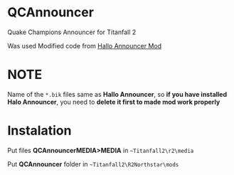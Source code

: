 # QCAnnouncer
Quake Champions Announcer for Titanfall 2

Was used Modified code from [Hallo Announcer Mod](https://captaindiqhedd.gitbook.io/caps-titanfall-2-mods/mods/announcers/halo-announcer/halo-announcer-install)

# NOTE
Name of the `*.bik` files same as **Hallo Announcer**, so **if you have installed Halo Announcer**, you need to **delete it first to made mod work properly**
# Instalation

Put files **QCAnnouncerMEDIA>MEDIA** in `~Titanfall2\r2\media`

Put  **QCAnnouncer** folder in `~Titanfall2\R2Northstar\mods`
